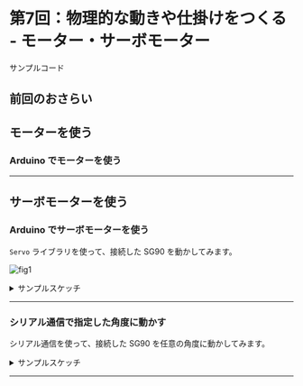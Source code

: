 # 第7回：物理的な動きや仕掛けをつくる - モーター・サーボモーター

サンプルコード

## 前回のおさらい

## モーターを使う

### Arduino でモーターを使う

---

## サーボモーターを使う

### Arduino でサーボモーターを使う

```Servo``` ライブラリを使って、接続した SG90 を動かしてみます。

![fig1](./20241105/1105-1.png)

<details>
<summary>サンプルスケッチ</summary>

```c++
/* 1105_servo_simple.ino */

#include <Servo.h>

#if (defined(PICO_RP2040))
#define _SRV_OUTPIN 0
#else
#define _SRV_OUTPIN 9
#endif

Servo srv1;

int angle = 0;

void setup() {
  pinMode(_SRV_OUTPIN, OUTPUT);

  // サーボモーター（SG90）の初期化。
  // 指定可能なパルス幅の範囲が異なる場合は初期化時に指定する。
  srv1.attach(_SRV_OUTPIN, 500, 2400);
  srv1.write(angle);

  Serial.begin(57600);
}

void loop() {
  srv1.write(angle);

  Serial.print("Angle: ");
  Serial.println(angle);

  // 2秒間隔で30°ずつ動かす。180°まで行ったら0°に戻す.
  angle += 30;
  if (angle > 180) angle = 0;

  delay(2000);
}
```
</details>

---

### シリアル通信で指定した角度に動かす

シリアル通信を使って、接続した SG90 を任意の角度に動かしてみます。

<details>
<summary>サンプルスケッチ</summary>

```c++
/* 1105_servo_with_serial */

#include <Servo.h>

#if (defined(PICO_RP2040))
#define _SRV_OUTPIN 0
#else
#define _SRV_OUTPIN 9
#endif

Servo srv1;

int angle = 90;

unsigned long tick = 0;

const byte numChars = 64;
char receivedChars[numChars];

bool newData = false;

void setup() {
  pinMode(_SRV_OUTPIN, OUTPUT);

  // サーボモーター（SG90）の初期化。
  // 指定可能なパルス幅の範囲が異なる場合は初期化時に指定する。
  srv1.attach(_SRV_OUTPIN, 500, 2400);
  srv1.write(angle);

  Serial.begin(57600);
}

void loop() {
  recvWithEndMarker();

  if (newData == true) {
    String tmp_str = String(receivedChars);
    String tmp_perms[2] = { "", "" };
    int sidx = 0, pidx = 0;

    while (true) {
      int fidx = tmp_str.indexOf(' ', sidx);
      if (fidx != -1) {
        String sstr = tmp_str.substring(sidx, fidx);
        sidx = fidx + 1;
        if (pidx < 2) {
          tmp_perms[pidx] = sstr;
          pidx ++;
        } else {
          break;
        }
      } else {
        String rstr = tmp_str.substring(sidx, tmp_str.length());
        if (pidx < 2) {
          tmp_perms[pidx] = rstr;
        }
        break;
      }
    }

    Serial.println(tmp_str);

    if (tmp_perms[0].length() != 0) {
      angle = map(tmp_perms[0].toInt(), 0, 1023, 0, 180);

      Serial.print("Raw[0]:");
      Serial.print(tmp_perms[0]);
      Serial.print(",Angle:");
      Serial.println(angle);

      srv1.write(angle);
    }

    newData = false;
  }

  if ((millis() - tick) > 1000) {
    tick = millis();
    Serial.println("tick");
  }
}

void recvWithEndMarker() {
  static byte ndx = 0;
  const char endMarker = ';';
  char rc;

  if (Serial.available()) {
    while (Serial.available() > 0 && newData == false) {
      rc = Serial.read();

      if (rc != endMarker) {
        receivedChars[ndx] = rc;
        ndx++;
        if (ndx >= numChars) {
          ndx = numChars - 1;
        }
      }
      else {
        receivedChars[ndx] = '\0'; // terminate the string
        ndx = 0;
        newData = true;
      }
    }
  }
}
```
</details>

---
